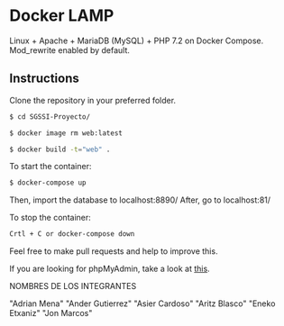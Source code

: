
# Docker LAMP
Linux + Apache + MariaDB (MySQL) + PHP 7.2 on Docker Compose. Mod_rewrite enabled by default.

## Instructions

Clone the repository in your preferred folder.

```bash
$ cd SGSSI-Proyecto/
```

```bash
$ docker image rm web:latest
```

```bash
$ docker build -t="web" .
```

To start the container:
```bash
$ docker-compose up 
```
Then, import the database to localhost:8890/
After, go to localhost:81/

To stop the container:
```bash
Crtl + C or docker-compose down
```

Feel free to make pull requests and help to improve this.

If you are looking for phpMyAdmin, take a look at [this](https://github.com/celsocelante/docker-lamp/issues/2).

NOMBRES DE LOS INTEGRANTES

"Adrian Mena"
"Ander Gutierrez"
"Asier Cardoso"
"Aritz Blasco"
"Eneko Etxaniz"
"Jon Marcos"

